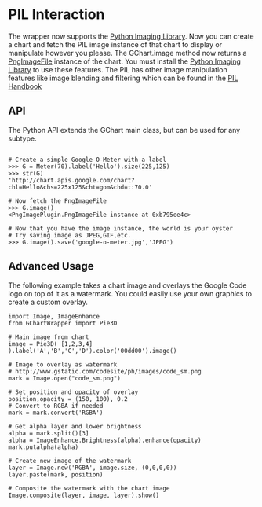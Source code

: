 # PIL Interaction #
The wrapper now supports the [Python Imaging Library](http://www.pythonware.com/products/pil/). Now you can create a chart and fetch the PIL image instance of that chart to display or manipulate however you please. The GChart.image method now returns a [PngImageFile](http://www.pythonware.com/library/pil/handbook/format-png.htm) instance of the chart. You must install the [Python Imaging Library](http://www.pythonware.com/products/pil/) to use these features. The PIL has other image manipulation features like image blending and filtering which can be found in the [PIL Handbook](http://www.pythonware.com/library/pil/handbook/image.htm)

## API ##

The Python API extends the GChart main class, but can be used for any subtype.

```

# Create a simple Google-O-Meter with a label
>>> G = Meter(70).label('Hello').size(225,125)
>>> str(G)
'http://chart.apis.google.com/chart?chl=Hello&chs=225x125&cht=gom&chd=t:70.0'

# Now fetch the PngImageFile
>>> G.image()
<PngImagePlugin.PngImageFile instance at 0xb795ee4c>

# Now that you have the image instance, the world is your oyster
# Try saving image as JPEG,GIF,etc.
>>> G.image().save('google-o-meter.jpg','JPEG')
```

## Advanced Usage ##

The following example takes a chart image and overlays the Google Code logo on top of it as a watermark. You could easily use your own graphics to create a custom overlay.

```
import Image, ImageEnhance
from GChartWrapper import Pie3D

# Main image from chart
image = Pie3D( [1,2,3,4] ).label('A','B','C','D').color('00dd00').image()

# Image to overlay as watermark
# http://www.gstatic.com/codesite/ph/images/code_sm.png
mark = Image.open("code_sm.png")

# Set position and opacity of overlay
position,opacity = (150, 100), 0.2
# Convert to RGBA if needed
mark = mark.convert('RGBA')

# Get alpha layer and lower brightness 
alpha = mark.split()[3]
alpha = ImageEnhance.Brightness(alpha).enhance(opacity)
mark.putalpha(alpha)

# Create new image of the watermark
layer = Image.new('RGBA', image.size, (0,0,0,0))
layer.paste(mark, position)

# Composite the watermark with the chart image
Image.composite(layer, image, layer).show()
```